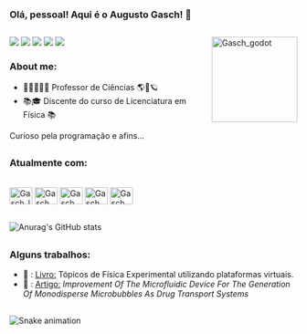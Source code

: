 ### Olá, pessoal! Aqui é o Augusto Gasch! 👋

##
<div> 
  <a href="https://ufpa.academia.edu/AugustoChaves" target="_blank"><img src="https://img.shields.io/badge/Academia-fff?style=for-the-badge&logo=academia&logoColor=black " target="_blank"></a>
   <a href="https://replit.com/@AugustoGasch" target="_blank"><img src="https://img.shields.io/badge/replit-667881?style=for-the-badge&logo=replit&logoColor=white" target="_blank"></a>
  <!-- Colocar o instagram depois <a href="https://instagram.com/PERFIL" target="_blank"><img src="https://img.shields.io/badge/-Instagram-%23E4405F?style=for-the-badge&logo=instagram&logoColor=white" target="_blank"></a>--> 	
 <a href="https://discord.gg/BayyR26dd7" target="_blank"><img src="https://img.shields.io/badge/Discord-7289DA?style=for-the-badge&logo=discord&logoColor=white" target="_blank"></a>
    <a href = "mailto:augustogasch@gmail.com"><img src="https://img.shields.io/badge/Gmail-D14836?style=for-the-badge&logo=gmail&logoColor=white" target="_blank"></a>
  <a href="https://www.linkedin.com/in/augustogaschsousachaves" target="_blank"><img src="https://img.shields.io/badge/-LinkedIn-%230077B5?style=for-the-badge&logo=linkedin&logoColor=white" target="_blank"></a>
  <img align="right" alt="Gasch_godot" height="150" width="150" src="https://cdn.discordapp.com/attachments/1119733117415063714/1119733267688603830/avatargif.gif">
</div>

### About me:

- 🔬🧪🔭👨‍🏫 Professor de Ciências 🌎🧬🪐  
- 📚🎓 Discente do curso de Licenciatura em Física 📚 

Curioso pela programação e afins...

##

### Atualmente com:

<div style="display: inline_block"><br>
  <img align="center" alt="Gasch_latex" height="30" width="40" src="https://cdn.jsdelivr.net/gh/devicons/devicon/icons/latex/latex-original.svg">
  <img align="center" alt="Gasch_Python" height="30" width="40" src="https://cdn.jsdelivr.net/gh/devicons/devicon/icons/python/python-original.svg">
  <img align="center" alt="Gasch_Cplusplus" height="30" width="40" src="https://cdn.jsdelivr.net/gh/devicons/devicon/icons/cplusplus/cplusplus-original.svg">
  <img align="center" alt="Gasch_Arduino" height="30" width="40" src="https://cdn.jsdelivr.net/gh/devicons/devicon/icons/arduino/arduino-original-wordmark.svg">
  <img align="center" alt="Gasch_godot" height="30" width="40" src="https://cdn.jsdelivr.net/gh/devicons/devicon/icons/godot/godot-original.svg">
  
</div>
<br>

![Anurag's GitHub stats](https://github-readme-stats.vercel.app/api?username=augustogasch&show_icons=true&theme=synthwave)

##

### Alguns trabalhos:

 - 📖 : <a href="https://app.conhecimentolivre.org/book/421/T%C3%B3picos%20de%20F%C3%ADsica%20Experimental%20utilizando%20plataformas%20virtuais">Livro:</a> Tópicos de Física Experimental utilizando plataformas virtuais.
 - 📖 : <a href="https://www.granthaalayahpublication.org/journals/granthaalayah/article/view/4145/4253">Artigo:</a> <i>Improvement Of The Microfluidic Device For The Generation Of Monodisperse Microbubbles As Drug Transport Systems</i>

##

![Snake animation](https://github.com/augustogasch/augustogasch/blob/output/github-contribution-grid-snake.svg)







